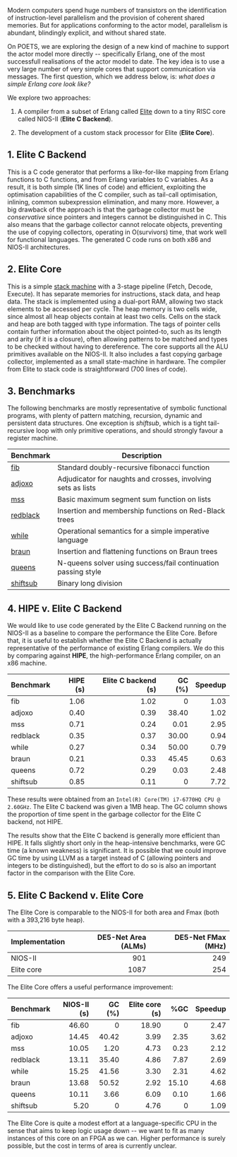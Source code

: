 Modern computers spend huge numbers of transistors on the
identification of instruction-level parallelism and the
provision of coherent shared memories.  But for applications
conforming to the actor model, parallelism is abundant, blindingly
explicit, and without shared state.

On POETS, we are exploring the design of a new kind of machine to
support the actor model more directly -- specifically Erlang, one of
the most successfull realisations of the actor model to date.  The key
idea is to use a very large number of very simple cores that
support communication via messages.  The first question, which we
address below, is: *what does a simple Erlang core look like?*

We explore two approaches:

  1. A compiler from a subset of Erlang called
     [Elite](https://github.com/POETSII/elite) down to a tiny
     RISC core called NIOS-II (**Elite C Backend**).

  2. The development of a custom stack processor for Elite (**Elite Core**).

## 1. Elite C Backend

This is a C code generator that performs a like-for-like mapping from
Erlang functions to C functions, and from Erlang variables to C
variables.  As a result, it is both simple (1K lines of code) and
efficient, exploiting the optimisation capabilities of the C compiler,
such as tail-call optimisation, inlining, common subexpression
elimination, and many more.  However, a big drawback of the approach
is that the garbage collector must be *conservative* since pointers
and integers cannot be distinguished in C.  This also means that the
garbage collector cannot relocate objects, preventing the use of
copying collectors, operating in O(survivors) time, that work well
for functional languages.  The generated C code runs on both x86 and
NIOS-II architectures.

## 2. Elite Core

This is a simple [stack machine](/doc/ISA.md) with a 3-stage pipeline
(Fetch, Decode, Execute).  It has separate memories for instructions,
stack data, and heap data.  The stack is implemented using a dual-port
RAM, allowing two stack elements to be accessed per cycle.  The heap
memory is two cells wide, since almost all heap objects contain at
least two cells.  Cells on the stack and heap are both tagged with
type information.  The tags of pointer cells contain further
information about the object pointed-to, such as its length and arity
(if it is a closure), often allowing patterns to be matched and types
to be checked without having to dereference. The core supports all the
ALU primitives available on the NIOS-II.  It also includes a fast
copying garbage collector, implemented as a small state-machine in
hardware.  The compiler from Elite to stack code is straightforward
(700 lines of code).

## 3. Benchmarks

The following benchmarks are mostly representative of symbolic
functional programs, with plenty of pattern matching, recursion,
dynamic and persistent data structures.  One exception is *shiftsub*,
which is a tight tail-recursive loop with only primitive operations,
and should strongly favour a register machine.

Benchmark | Description
--------- | -----------
[fib](/benchmarks/fib.erl) | Standard doubly-recursive fibonacci function
[adjoxo](/benchmarks/adjoxo.erl) | Adjudicator for naughts and crosses, involving sets as lists
[mss](/benchmarks/mss.erl) | Basic maximum segment sum function on lists
[redblack](/benchmarks/redblack.erl) | Insertion and membership functions on Red-Black trees
[while](/benchmarks/while.erl) | Operational semantics for a simple imperative language
[braun](/benchmarks/braun.erl) | Insertion and flattening functions on Braun trees
[queens](/benchmarks/queens.erl) | N-queens solver using success/fail continuation passing style
[shiftsub](/benchmarks/shiftsub.erl) | Binary long division

## 4. HIPE v. Elite C Backend

We would like to use code generated by the Elite C Backend running on
the NIOS-II as a baseline to compare the performance the Elite Core.
Before that, it is useful to establish whether the Elite C Backend is
actually representative of the performance of existing Erlang
compilers.  We do this by comparing against **HIPE**, the
high-performance Erlang compiler, on an x86 machine.

Benchmark | HIPE (s) | Elite C backend (s) | GC (%) | Speedup
--------- | ----:    | -----:              | -----: | ------:
fib       | 1.06     |  1.02               | 0      |  1.03
adjoxo    | 0.40     |  0.39               | 38.40  |  1.02
mss       | 0.71     |  0.24               | 0.01   |  2.95
redblack  | 0.35     |  0.37               | 30.00  |  0.94
while     | 0.27     |  0.34               | 50.00  |  0.79
braun     | 0.21     |  0.33               | 45.45  |  0.63
queens    | 0.72     |  0.29               | 0.03   |  2.48
shiftsub  | 0.85     |  0.11               | 0      |  7.72

These results were obtained from an `Intel(R) Core(TM) i7-6770HQ CPU @
2.60GHz`.  The Elite C backend was given a 1MB heap.  The GC column
shows the proportion of time spent in the garbage collector
for the Elite C backend, not HIPE.

The results show that the Elite C backend is generally more efficient
than HIPE.  It falls slightly short only in the heap-intensive
benchmarks, were GC time (a known weakness) is significant.  It is
possible that we could improve GC time by using LLVM as a target
instead of C (allowing pointers and integers to be distinguished), but
the effort to do so is also an important factor in the comparison with
the Elite Core.

## 5. Elite C Backend v. Elite Core

The Elite Core is comparable to the NIOS-II for both area and Fmax
(both with a 393,216 byte heap).

Implementation | DE5-Net Area (ALMs) | DE5-Net FMax (MHz)
-------------- | -----------------:  | -----------------:
NIOS-II        | 901                 | 249
Elite core     | 1087                | 254     

The Elite Core offers a useful performance improvement:

Benchmark | NIOS-II (s) | GC (%) | Elite core (s) | %GC    | Speedup
--------- | ----------: | -----: | -------------: | -----: | ------:
fib       |   46.60     |      0 |  18.90         |     0  |  2.47
adjoxo    |   14.45     |  40.42 |   3.99         |  2.35  |  3.62
mss       |   10.05     |   1.20 |   4.73         |  0.23  |  2.12
redblack  |   13.11     |  35.40 |   4.86         |  7.87  |  2.69
while     |   15.25     |  41.56 |   3.30         |  2.31  |  4.62
braun     |   13.68     |  50.52 |   2.92         | 15.10  |  4.68
queens    |   10.11     |   3.66 |   6.09         |  0.10  |  1.66
shiftsub  |   5.20      |      0 |   4.76         |     0  |  1.09

The Elite Core is quite a modest effort at a language-specific CPU in
the sense that aims to keep logic usage down -- we want to fit as many
instances of this core on an FPGA as we can.  Higher performance is
surely possible, but the cost in terms of area is currently unclear.
